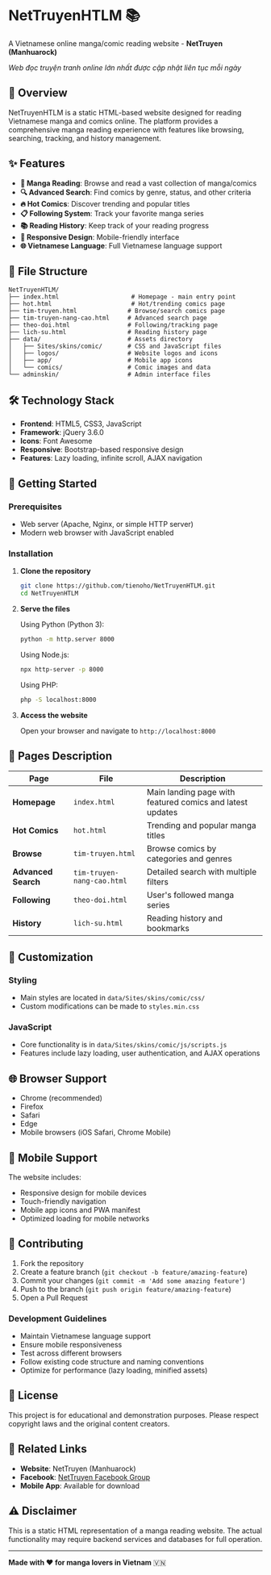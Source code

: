 # NetTruyenHTLM 📚

A Vietnamese online manga/comic reading website - **NetTruyen (Manhuarock)** 

*Web đọc truyện tranh online lớn nhất được cập nhật liên tục mỗi ngày*

## 🌟 Overview

NetTruyenHTLM is a static HTML-based website designed for reading Vietnamese manga and comics online. The platform provides a comprehensive manga reading experience with features like browsing, searching, tracking, and history management.

## ✨ Features

- **📖 Manga Reading**: Browse and read a vast collection of manga/comics
- **🔍 Advanced Search**: Find comics by genre, status, and other criteria
- **🔥 Hot Comics**: Discover trending and popular titles
- **📋 Following System**: Track your favorite manga series
- **📚 Reading History**: Keep track of your reading progress
- **📱 Responsive Design**: Mobile-friendly interface
- **🌐 Vietnamese Language**: Full Vietnamese language support

## 📁 File Structure

```
NetTruyenHTLM/
├── index.html                    # Homepage - main entry point
├── hot.html                      # Hot/trending comics page
├── tim-truyen.html              # Browse/search comics page
├── tim-truyen-nang-cao.html     # Advanced search page
├── theo-doi.html                # Following/tracking page
├── lich-su.html                 # Reading history page
├── data/                        # Assets directory
│   ├── Sites/skins/comic/       # CSS and JavaScript files
│   ├── logos/                   # Website logos and icons
│   ├── app/                     # Mobile app icons
│   └── comics/                  # Comic images and data
└── adminskin/                   # Admin interface files
```

## 🛠️ Technology Stack

- **Frontend**: HTML5, CSS3, JavaScript
- **Framework**: jQuery 3.6.0
- **Icons**: Font Awesome
- **Responsive**: Bootstrap-based responsive design
- **Features**: Lazy loading, infinite scroll, AJAX navigation

## 🚀 Getting Started

### Prerequisites

- Web server (Apache, Nginx, or simple HTTP server)
- Modern web browser with JavaScript enabled

### Installation

1. **Clone the repository**
   ```bash
   git clone https://github.com/tienoho/NetTruyenHTLM.git
   cd NetTruyenHTLM
   ```

2. **Serve the files**
   
   Using Python (Python 3):
   ```bash
   python -m http.server 8000
   ```
   
   Using Node.js:
   ```bash
   npx http-server -p 8000
   ```
   
   Using PHP:
   ```bash
   php -S localhost:8000
   ```

3. **Access the website**
   
   Open your browser and navigate to `http://localhost:8000`

## 📖 Pages Description

| Page | File | Description |
|------|------|-------------|
| **Homepage** | `index.html` | Main landing page with featured comics and latest updates |
| **Hot Comics** | `hot.html` | Trending and popular manga titles |
| **Browse** | `tim-truyen.html` | Browse comics by categories and genres |
| **Advanced Search** | `tim-truyen-nang-cao.html` | Detailed search with multiple filters |
| **Following** | `theo-doi.html` | User's followed manga series |
| **History** | `lich-su.html` | Reading history and bookmarks |

## 🎨 Customization

### Styling
- Main styles are located in `data/Sites/skins/comic/css/`
- Custom modifications can be made to `styles.min.css`

### JavaScript
- Core functionality is in `data/Sites/skins/comic/js/scripts.js`
- Features include lazy loading, user authentication, and AJAX operations

## 🌐 Browser Support

- Chrome (recommended)
- Firefox
- Safari
- Edge
- Mobile browsers (iOS Safari, Chrome Mobile)

## 📱 Mobile Support

The website includes:
- Responsive design for mobile devices
- Touch-friendly navigation
- Mobile app icons and PWA manifest
- Optimized loading for mobile networks

## 🤝 Contributing

1. Fork the repository
2. Create a feature branch (`git checkout -b feature/amazing-feature`)
3. Commit your changes (`git commit -m 'Add some amazing feature'`)
4. Push to the branch (`git push origin feature/amazing-feature`)
5. Open a Pull Request

### Development Guidelines

- Maintain Vietnamese language support
- Ensure mobile responsiveness
- Test across different browsers
- Follow existing code structure and naming conventions
- Optimize for performance (lazy loading, minified assets)

## 📄 License

This project is for educational and demonstration purposes. Please respect copyright laws and the original content creators.

## 🔗 Related Links

- **Website**: NetTruyen (Manhuarock)
- **Facebook**: [NetTruyen Facebook Group](https://www.facebook.com/groups/nettruyenn)
- **Mobile App**: Available for download

## ⚠️ Disclaimer

This is a static HTML representation of a manga reading website. The actual functionality may require backend services and databases for full operation.

---

**Made with ❤️ for manga lovers in Vietnam** 🇻🇳